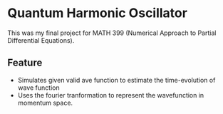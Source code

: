 # Quantum Harmonic Oscillator

This was my final project for MATH 399 (Numerical Approach to Partial Differential Equations).

## Feature
 - Simulates given valid ave function to estimate the time-evolution of wave function
 - Uses the fourier tranformation to represent the wavefunction in momentum space.
